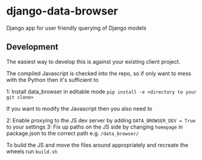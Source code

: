 # django-data-browser
Django app for user friendly querying of Django models


## Development

The easiest way to develop this is against your existing client project.

The compiled Javascript is checked into the repo, so if only want to mess with the Python then it's sufficient to

1: Install data_browser in editable mode `pip install -e <directory to your git clone>`

If you want to modify the Javascript then you also need to

2: Enable proxying to the JS dev server by adding `DATA_BROWSER_DEV = True` to your settings
3: Fix up paths on the JS side by changing `homepage` in package.json to the correct path e.g. `/data_browser/`

To build the JS and move the files around appropriately and recreate the wheels run `build.sh`
